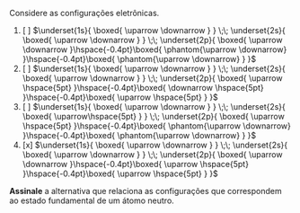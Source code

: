 Considere as configurações eletrônicas.

1. [ ] $\underset{1s}{ \boxed{ \uparrow \downarrow } } \;\; \underset{2s}{ \boxed{ \uparrow \downarrow } } \;\; \underset{2p}{ \boxed{ \uparrow \downarrow }\hspace{-0.4pt}\boxed{ \phantom{\uparrow \downarrow} }\hspace{-0.4pt}\boxed{ \phantom{\uparrow \downarrow} } }$
2. [ ] $\underset{1s}{ \boxed{ \uparrow \downarrow } } \;\; \underset{2s}{ \boxed{ \uparrow \downarrow } } \;\; \underset{2p}{ \boxed{ \uparrow \hspace{5pt} }\hspace{-0.4pt}\boxed{ \downarrow \hspace{5pt} }\hspace{-0.4pt}\boxed{ \uparrow \hspace{5pt} } }$
3. [ ] $\underset{1s}{ \boxed{ \uparrow \downarrow } } \;\; \underset{2s}{ \boxed{ \uparrow\hspace{5pt} } } \;\; \underset{2p}{ \boxed{ \uparrow \hspace{5pt} }\hspace{-0.4pt}\boxed{ \phantom{\uparrow \downarrow} }\hspace{-0.4pt}\boxed{ \phantom{\uparrow \downarrow} } }$
4. [x] $\underset{1s}{ \boxed{ \uparrow \downarrow } } \;\; \underset{2s}{ \boxed{ \uparrow \downarrow } } \;\; \underset{2p}{ \boxed{ \uparrow \downarrow }\hspace{-0.4pt}\boxed{ \uparrow \hspace{5pt} }\hspace{-0.4pt}\boxed{ \uparrow \hspace{5pt} } }$

**Assinale** a alternativa que relaciona as configurações que correspondem ao estado fundamental de um átomo neutro.
